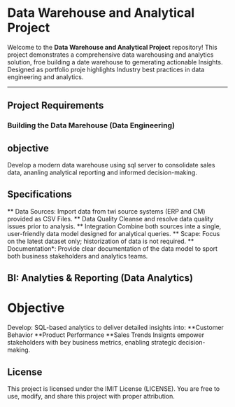 # Data Warehouse and Analytical Project

Welcome  to the **Data Warehouse and Analytical Project** repository!
This project demonstrates a comprehensive data warehousing and analytics solution, froe building a date warehouse to gemerating actionable Insights. Designed as portfolio proje highlights Industry best practices in data engineering and analytics.

----

## Project Requirements
### Building the Data Marehouse (Data Engineering)

## objective
Develop a modern data warehouse using sql server to consolidate sales data, ananling analytical reporting and informed decision-making.

## Specifications
 ** Data Sources: Import data from twi source systems (ERP and CM) provided as CSV Files.
 ** Data Quality Cleanse and resolve data quality issues prior to analysis.
 ** Integration Combine both sources inte a single, user-friendly data model designed for analytical queries.
 ** Scape: Focus on the latest dataset only; historization of data is not required.
 ** Documentation*: Provide clear documentation of the data model to sport both business stakeholders and analytics teams.

## BI: Analyties & Reporting (Data Analytics)
# Objective
 Develop: SQL-based analytics to deliver detailed insights into:
**Customer Behavior
**Product Performance
**Sales Trends
Insignts empower stakeholders with bey business metrics, enabling strategic decision-making.
## License
This project is licensed under the IMIT License (LICENSE). You are free to use, modify, and share this project with proper attribution.

 


